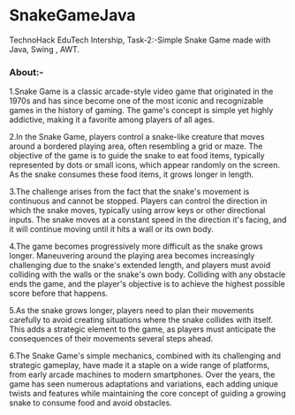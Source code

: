# SnakeGameJava
TechnoHack EduTech Intership, Task-2:-Simple Snake Game made with Java, Swing , AWT.


<h3>About:-</h3>
<p>1.Snake Game is a classic arcade-style video game that originated in the 1970s and has since become one of the most iconic and recognizable games in the history of gaming. The game's concept is simple yet highly addictive, making it a favorite among players of all ages.</p>

<p>2.In the Snake Game, players control a snake-like creature that moves around a bordered playing area, often resembling a grid or maze. The objective of the game is to guide the snake to eat food items, typically represented by dots or small icons, which appear randomly on the screen. As the snake consumes these food items, it grows longer in length.</p>

<p>3.The challenge arises from the fact that the snake's movement is continuous and cannot be stopped. Players can control the direction in which the snake moves, typically using arrow keys or other directional inputs. The snake moves at a constant speed in the direction it's facing, and it will continue moving until it hits a wall or its own body.</p>

<p>4.The game becomes progressively more difficult as the snake grows longer. Maneuvering around the playing area becomes increasingly challenging due to the snake's extended length, and players must avoid colliding with the walls or the snake's own body. Colliding with any obstacle ends the game, and the player's objective is to achieve the highest possible score before that happens.</p>

<p>5.As the snake grows longer, players need to plan their movements carefully to avoid creating situations where the snake collides with itself. This adds a strategic element to the game, as players must anticipate the consequences of their movements several steps ahead.</p>
<p>6.The Snake Game's simple mechanics, combined with its challenging and strategic gameplay, have made it a staple on a wide range of platforms, from early arcade machines to modern smartphones. Over the years, the game has seen numerous adaptations and variations, each adding unique twists and features while maintaining the core concept of guiding a growing snake to consume food and avoid obstacles.
